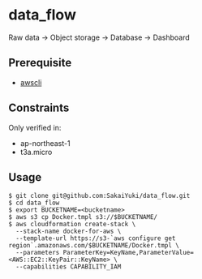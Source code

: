 # data_flow

Raw data -> Object storage -> Database -> Dashboard

## Prerequisite

- [awscli](https://docs.aws.amazon.com/cli/latest/userguide/install-cliv1.html)

## Constraints

Only verified in:

- ap-northeast-1
- t3a.micro

## Usage

```
$ git clone git@github.com:SakaiYuki/data_flow.git
$ cd data_flow
$ export BUCKETNAME=<bucketname>
$ aws s3 cp Docker.tmpl s3://$BUCKETNAME/
$ aws cloudformation create-stack \
  --stack-name docker-for-aws \
  --template-url https://s3-`aws configure get region`.amazonaws.com/$BUCKETNAME/Docker.tmpl \
  --parameters ParameterKey=KeyName,ParameterValue=<AWS::EC2::KeyPair::KeyName> \
  --capabilities CAPABILITY_IAM
```
